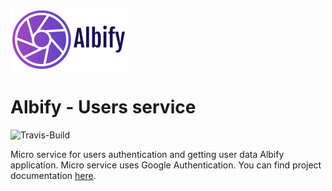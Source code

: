 ![Albify](https://raw.githubusercontent.com/RSOTeam13/documentation/main/resources/logo-dark.png)
# Albify - Users service

![Travis-Build](https://travis-ci.com/RSOTeam13/users-service.svg?branch=master)
 
Micro service for users authentication and getting user data Albify application. Micro service uses Google Authentication. You can find project documentation [here](https://github.com/RSOTeam13/documentation).
